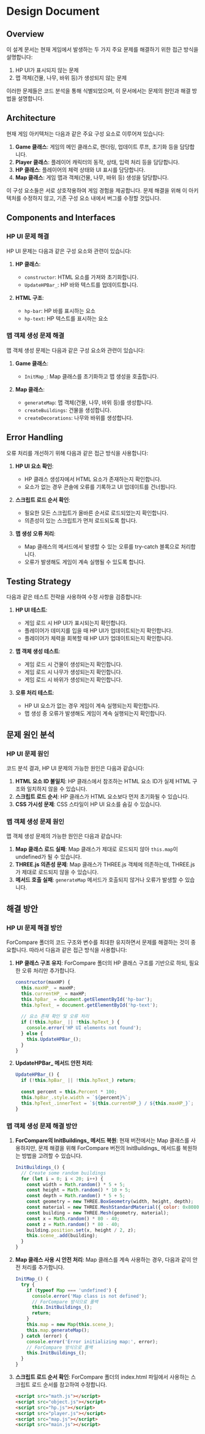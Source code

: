 # Design Document

## Overview

이 설계 문서는 현재 게임에서 발생하는 두 가지 주요 문제를 해결하기 위한 접근 방식을 설명합니다:
1. HP UI가 표시되지 않는 문제
2. 맵 객체(건물, 나무, 바위 등)가 생성되지 않는 문제

이러한 문제들은 코드 분석을 통해 식별되었으며, 이 문서에서는 문제의 원인과 해결 방법을 설명합니다.

## Architecture

현재 게임 아키텍처는 다음과 같은 주요 구성 요소로 이루어져 있습니다:

1. **Game 클래스**: 게임의 메인 클래스로, 렌더링, 업데이트 루프, 초기화 등을 담당합니다.
2. **Player 클래스**: 플레이어 캐릭터의 동작, 상태, 입력 처리 등을 담당합니다.
3. **HP 클래스**: 플레이어의 체력 상태와 UI 표시를 담당합니다.
4. **Map 클래스**: 게임 맵과 객체(건물, 나무, 바위 등) 생성을 담당합니다.

이 구성 요소들은 서로 상호작용하여 게임 경험을 제공합니다. 문제 해결을 위해 이 아키텍처를 수정하지 않고, 기존 구성 요소 내에서 버그를 수정할 것입니다.

## Components and Interfaces

### HP UI 문제 해결

HP UI 문제는 다음과 같은 구성 요소와 관련이 있습니다:

1. **HP 클래스**: 
   - `constructor`: HTML 요소를 가져와 초기화합니다.
   - `UpdateHPBar_`: HP 바와 텍스트를 업데이트합니다.

2. **HTML 구조**:
   - `hp-bar`: HP 바를 표시하는 요소
   - `hp-text`: HP 텍스트를 표시하는 요소

### 맵 객체 생성 문제 해결

맵 객체 생성 문제는 다음과 같은 구성 요소와 관련이 있습니다:

1. **Game 클래스**:
   - `InitMap_`: Map 클래스를 초기화하고 맵 생성을 호출합니다.

2. **Map 클래스**:
   - `generateMap`: 맵 객체(건물, 나무, 바위 등)를 생성합니다.
   - `createBuildings`: 건물을 생성합니다.
   - `createDecorations`: 나무와 바위를 생성합니다.

## Error Handling

오류 처리를 개선하기 위해 다음과 같은 접근 방식을 사용합니다:

1. **HP UI 요소 확인**:
   - HP 클래스 생성자에서 HTML 요소가 존재하는지 확인합니다.
   - 요소가 없는 경우 콘솔에 오류를 기록하고 UI 업데이트를 건너뜁니다.

2. **스크립트 로드 순서 확인**:
   - 필요한 모든 스크립트가 올바른 순서로 로드되었는지 확인합니다.
   - 의존성이 있는 스크립트가 먼저 로드되도록 합니다.

3. **맵 생성 오류 처리**:
   - Map 클래스의 메서드에서 발생할 수 있는 오류를 try-catch 블록으로 처리합니다.
   - 오류가 발생해도 게임이 계속 실행될 수 있도록 합니다.

## Testing Strategy

다음과 같은 테스트 전략을 사용하여 수정 사항을 검증합니다:

1. **HP UI 테스트**:
   - 게임 로드 시 HP UI가 표시되는지 확인합니다.
   - 플레이어가 데미지를 입을 때 HP UI가 업데이트되는지 확인합니다.
   - 플레이어가 체력을 회복할 때 HP UI가 업데이트되는지 확인합니다.

2. **맵 객체 생성 테스트**:
   - 게임 로드 시 건물이 생성되는지 확인합니다.
   - 게임 로드 시 나무가 생성되는지 확인합니다.
   - 게임 로드 시 바위가 생성되는지 확인합니다.

3. **오류 처리 테스트**:
   - HP UI 요소가 없는 경우 게임이 계속 실행되는지 확인합니다.
   - 맵 생성 중 오류가 발생해도 게임이 계속 실행되는지 확인합니다.

## 문제 원인 분석

### HP UI 문제 원인

코드 분석 결과, HP UI 문제의 가능한 원인은 다음과 같습니다:

1. **HTML 요소 ID 불일치**: HP 클래스에서 참조하는 HTML 요소 ID가 실제 HTML 구조와 일치하지 않을 수 있습니다.
2. **스크립트 로드 순서**: HP 클래스가 HTML 요소보다 먼저 초기화될 수 있습니다.
3. **CSS 가시성 문제**: CSS 스타일이 HP UI 요소를 숨길 수 있습니다.

### 맵 객체 생성 문제 원인

맵 객체 생성 문제의 가능한 원인은 다음과 같습니다:

1. **Map 클래스 로드 실패**: Map 클래스가 제대로 로드되지 않아 `this.map`이 undefined가 될 수 있습니다.
2. **THREE.js 의존성 문제**: Map 클래스가 THREE.js 객체에 의존하는데, THREE.js가 제대로 로드되지 않을 수 있습니다.
3. **메서드 호출 실패**: `generateMap` 메서드가 호출되지 않거나 오류가 발생할 수 있습니다.

## 해결 방안

### HP UI 문제 해결 방안

ForCompare 폴더의 코드 구조와 변수를 최대한 유지하면서 문제를 해결하는 것이 중요합니다. 따라서 다음과 같은 접근 방식을 사용합니다:

1. **HP 클래스 구조 유지**:
   ForCompare 폴더의 HP 클래스 구조를 기반으로 하되, 필요한 오류 처리만 추가합니다.
   ```javascript
   constructor(maxHP) {
     this.maxHP_ = maxHP;
     this.currentHP_ = maxHP;
     this.hpBar_ = document.getElementById('hp-bar');
     this.hpText_ = document.getElementById('hp-text');
     
     // 요소 존재 확인 및 오류 처리
     if (!this.hpBar_ || !this.hpText_) {
       console.error('HP UI elements not found');
     } else {
       this.UpdateHPBar_();
     }
   }
   ```

2. **UpdateHPBar_ 메서드 안전 처리**:
   ```javascript
   UpdateHPBar_() {
     if (!this.hpBar_ || !this.hpText_) return;
     
     const percent = this.Percent * 100;
     this.hpBar_.style.width = `${percent}%`;
     this.hpText_.innerText = `${this.currentHP_} / ${this.maxHP_}`;
   }
   ```

### 맵 객체 생성 문제 해결 방안

1. **ForCompare의 InitBuildings_ 메서드 복원**:
   현재 버전에서는 Map 클래스를 사용하지만, 문제 해결을 위해 ForCompare 버전의 InitBuildings_ 메서드를 복원하는 방법을 고려할 수 있습니다.
   ```javascript
   InitBuildings_() {
     // Create some random buildings
     for (let i = 0; i < 20; i++) {
       const width = Math.random() * 5 + 5;
       const height = Math.random() * 10 + 5;
       const depth = Math.random() * 5 + 5;
       const geometry = new THREE.BoxGeometry(width, height, depth);
       const material = new THREE.MeshStandardMaterial({ color: 0x808080 });
       const building = new THREE.Mesh(geometry, material);
       const x = Math.random() * 80 - 40;
       const z = Math.random() * 80 - 40;
       building.position.set(x, height / 2, z);
       this.scene_.add(building);
     }
   }
   ```

2. **Map 클래스 사용 시 안전 처리**:
   Map 클래스를 계속 사용하는 경우, 다음과 같이 안전 처리를 추가합니다.
   ```javascript
   InitMap_() {
     try {
       if (typeof Map === 'undefined') {
         console.error('Map class is not defined');
         // ForCompare 방식으로 폴백
         this.InitBuildings_();
         return;
       }
       this.map = new Map(this.scene_);
       this.map.generateMap();
     } catch (error) {
       console.error('Error initializing map:', error);
       // ForCompare 방식으로 폴백
       this.InitBuildings_();
     }
   }
   ```

3. **스크립트 로드 순서 확인**:
   ForCompare 폴더의 index.html 파일에서 사용하는 스크립트 로드 순서를 참고하여 수정합니다.
   ```html
   <script src="math.js"></script>
   <script src="object.js"></script>
   <script src="hp.js"></script>
   <script src="player.js"></script>
   <script src="map.js"></script>
   <script src="main.js"></script>
   ```